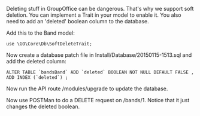 Deleting stuff in GroupOffice can be dangerous. That's why we support soft deletion.
You can implement a Trait in your model to enable it. You also need to add an 'deleted' boolean column to the database.

Add this to the Band model:

````````````````````````````````````````````````````````````````````````````````
use \GO\Core\Db\SoftDeleteTrait;
````````````````````````````````````````````````````````````````````````````````

Now create a database patch file in Install/Database/20150115-1513.sql and add the deleted column:

````````````````````````````````````````````````````````````````````````````````
ALTER TABLE `bandsBand` ADD `deleted` BOOLEAN NOT NULL DEFAULT FALSE , ADD INDEX (`deleted`) ; 
````````````````````````````````````````````````````````````````````````````````

Now run the API route /modules/upgrade to update the database.

Now use POSTMan to do a DELETE request on /bands/1. Notice that it just changes
the deleted boolean.

